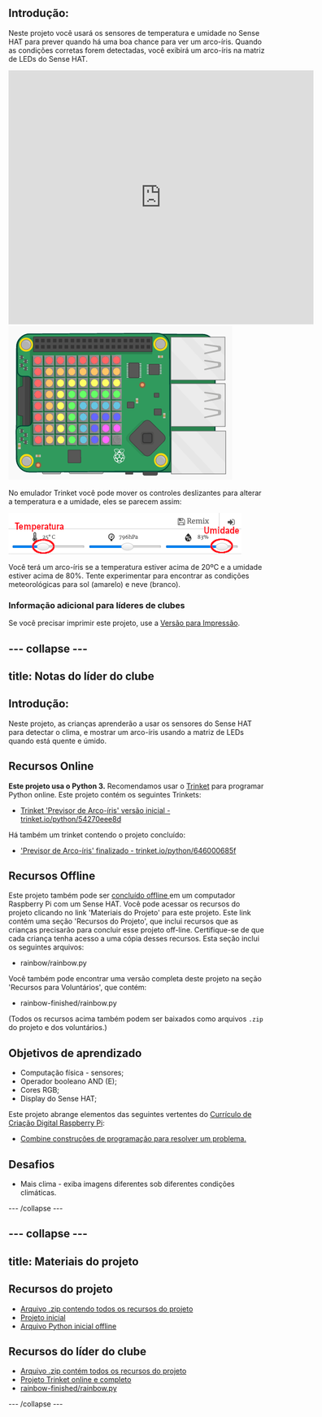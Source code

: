 ## Introdução:

Neste projeto você usará os sensores de temperatura e umidade no Sense HAT para prever quando há uma boa chance para ver um arco-íris. Quando as condições corretas forem detectadas, você exibirá um arco-íris na matriz de LEDs do Sense HAT.

<div class="trinket">
  <iframe src="https://trinket.io/embed/python/646000685f?outputOnly=true&start=result" width="600" height="500" frameborder="0" marginwidth="0" marginheight="0" allowfullscreen mark="crwd-mark">
</iframe> <img src="images/rainbow-final.png" />
</div>

No emulador Trinket você pode mover os controles deslizantes para alterar a temperatura e a umidade, eles se parecem assim:

![screenshot](images/rainbow-sliders.png)

Você terá um arco-íris se a temperatura estiver acima de 20ºC e a umidade estiver acima de 80%. Tente experimentar para encontrar as condições meteorológicas para sol (amarelo) e neve (branco).

### Informação adicional para líderes de clubes

Se você precisar imprimir este projeto, use a [Versão para Impressão](https://projects.raspberrypi.org/pt-BR/projects/rainbow-predictor/print).

--- collapse ---
---
title: Notas do líder do clube
---
## Introdução:

Neste projeto, as crianças aprenderão a usar os sensores do Sense HAT para detectar o clima, e mostrar um arco-íris usando a matriz de LEDs quando está quente e úmido.

## Recursos Online

**Este projeto usa o Python 3.** Recomendamos usar o [Trinket](https://trinket.io/) para programar Python online. Este projeto contém os seguintes Trinkets:

* [Trinket 'Previsor de Arco-íris' versão inicial - trinket.io/python/54270eee8d](https://trinket.io/python/54270eee8d)

Há também um trinket contendo o projeto concluído:

* ['Previsor de Arco-íris' finalizado - trinket.io/python/646000685f](https://trinket.io/python/646000685f)

## Recursos Offline

Este projeto também pode ser [ concluído offline ](https://www.codeclubprojects.org/en-GB/resources/physical-sense-hat/) em um computador Raspberry Pi com um Sense HAT. Você pode acessar os recursos do projeto clicando no link 'Materiais do Projeto' para este projeto. Este link contém uma seção 'Recursos do Projeto', que inclui recursos que as crianças precisarão para concluir esse projeto off-line. Certifique-se de que cada criança tenha acesso a uma cópia desses recursos. Esta seção inclui os seguintes arquivos:

* rainbow/rainbow.py

Você também pode encontrar uma versão completa deste projeto na seção 'Recursos para Voluntários', que contém:

* rainbow-finished/rainbow.py

(Todos os recursos acima também podem ser baixados como arquivos `.zip` do projeto e dos voluntários.)

## Objetivos de aprendizado

* Computação física - sensores;
* Operador booleano AND (E); 
* Cores RGB;
* Display do Sense HAT;

Este projeto abrange elementos das seguintes vertentes do [Currículo de Criação Digital Raspberry Pi](http://rpf.io/curriculum):

* [Combine construções de programação para resolver um problema.](https://www.raspberrypi.org/curriculum/programming/builder)

## Desafios

* Mais clima - exiba imagens diferentes sob diferentes condições climáticas. 

--- /collapse ---

--- collapse ---
---
title: Materiais do projeto
---
## Recursos do projeto

* [Arquivo .zip contendo todos os recursos do projeto](resources/rainbow-project-resources.zip)
* [Projeto inicial](https://trinket.io/python/54270eee8d)
* [Arquivo Python inicial offline](resources/rainbow-rainbow.py)

## Recursos do líder do clube

* [Arquivo .zip contém todos os recursos do projeto](resources/rainbow-volunteer-resources.zip)
* [Projeto Trinket online e completo](https://trinket.io/python/646000685f)
* [rainbow-finished/rainbow.py](resources/rainbow-final-rainbow.py)

--- /collapse ---